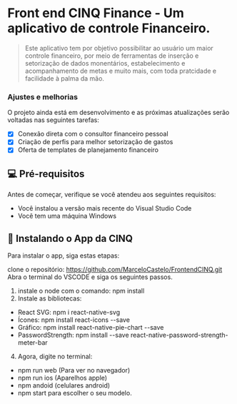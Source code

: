 # Front end CINQ Finance - Um aplicativo de controle Financeiro.

> Este aplicativo tem por objetivo possibilitar ao usuário um maior controle financeiro, por meio de ferramentas de inserção e setorização de dados monentários, estabelecimento e acompanhamento de metas e muito mais, com toda pratcidade e facilidade à palma da mão.

### Ajustes e melhorias

O projeto ainda está em desenvolvimento e as próximas atualizações serão voltadas nas seguintes tarefas:

- [x] Conexão direta com o consultor financeiro pessoal
- [x] Criação de perfis para melhor setorização de gastos
- [x] Oferta de templates de planejamento financeiro

## 💻 Pré-requisitos

Antes de começar, verifique se você atendeu aos seguintes requisitos:

- Você instalou a versão mais recente do Visual Studio Code
- Você tem uma máquina Windows

## 🚀 Instalando o App da CINQ

Para instalar o app, siga estas etapas:

clone o repositório:
https://github.com/MarceloCastelo/FrontendCINQ.git
Abra o terminal do VSCODE e siga os seguintes passos.
1. instale o node com o comando: npm install
2. Instale as bibliotecas:
- React SVG: npm i react-native-svg
- Ícones: npm install react-icons --save
- Gráfico: npm install react-native-pie-chart --save
- PasswordStrength: npm install --save react-native-password-strength-meter-bar

  
4. Agora, digite no terminal:
  - npm run web (Para ver no navegador)
  - npm run ios (Aparelhos apple)
  - npm andoid (celulares android)
  - npm start para escolher o seu modelo.
